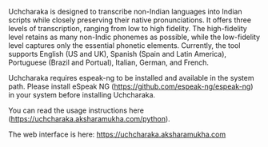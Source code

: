 Uchcharaka is designed to transcribe non-Indian languages into Indian scripts while closely preserving their native pronunciations. It offers three levels of transcription, ranging from low to high fidelity. The high-fidelity level retains as many non-Indic phonemes as possible, while the low-fidelity level captures only the essential phonetic elements. Currently, the tool supports English (US and UK), Spanish (Spain and Latin America), Portuguese (Brazil and Portual), Italian, German, and French.

Uchcharaka requires espeak-ng to be installed and available in the system path. Please install eSpeak NG (https://github.com/espeak-ng/espeak-ng) in your system before installing Uchcharaka.

You can read the usage instructions here (https://uchcharaka.aksharamukha.com/python).

The web interface is here: https://uchcharaka.aksharamukha.com